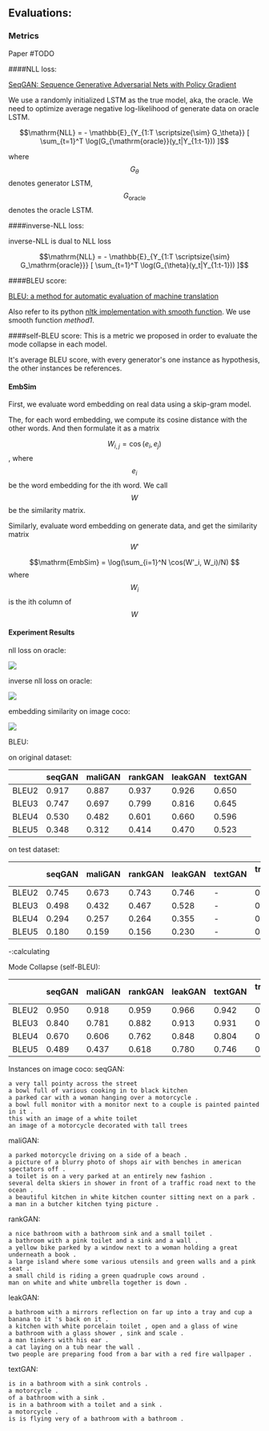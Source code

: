 ## Evaluations:


### Metrics

Paper #TODO



####NLL loss:

[SeqGAN: Sequence Generative Adversarial Nets with Policy Gradient](https://arxiv.org/abs/1609.05473)

We use a randomly initialized LSTM as the true model, aka, the oracle. We need to optimize average negative log-likelihood of generate data on oracle LSTM.

$$\mathrm{NLL} = - \mathbb{E}_{Y_{1:T \scriptsize{\sim} G_\theta}} [ \sum_{t=1}^T \log(G_{\mathrm{oracle}}(y_t|Y_{1:t-1})) ]$$

where $$G_\theta$$ denotes generator LSTM, $$G_\mathrm{oracle}$$ denotes the oracle LSTM. 

####inverse-NLL loss:

inverse-NLL is dual to NLL loss

$$\mathrm{NLL} = - \mathbb{E}_{Y_{1:T \scriptsize{\sim} G_\mathrm{oracle}}} [ \sum_{t=1}^T \log(G_{\theta}(y_t|Y_{1:t-1})) ]$$

####BLEU score:

[BLEU: a method for automatic evaluation of machine translation](https://dl.acm.org/citation.cfm?id=1073135)

Also refer to its python [nltk implementation with smooth function](http://www.nltk.org/_modules/nltk/translate/bleu_score.html). 
We use smooth function _method1_.


####self-BLEU score:
This is a metric we proposed in order to evaluate the mode collapse in each model.

It's average BLEU score, with every generator's one instance as hypothesis, the other instances be references.

#### EmbSim
First, we evaluate word embedding on real data using a skip-gram model.

The, for each word embedding, we compute its cosine distance with the other words. And then formulate it as a matrix

$$W_{i,j} = \cos(e_i, e_j) $$, where $$e_i$$ be the word embedding for the ith word. We call $$W$$ be the similarity matrix. 

Similarly, evaluate word embedding on generate data, and get the similarity matrix $$W'$$

$$\mathrm{EmbSim} = \log(\sum_{i=1}^N \cos(W'_i, W_i)/N) $$ where $$W_i $$ is the ith column of $$W$$

#### Experiment Results
nll loss on oracle:

![](fig/nll.png)

inverse nll loss on oracle:

![](fig/inll.png)

embedding similarity on image coco:

![](fig/embsim.png)

BLEU:

on original dataset:

|            | seqGAN | maliGAN | rankGAN | leakGAN | textGAN  |
|------------|--------|---------|---------|---------|----------|
| BLEU2      | 0.917  | 0.887   | 0.937   | 0.926   | 0.650    
| BLEU3      | 0.747  | 0.697   | 0.799   | 0.816   | 0.645
| BLEU4      | 0.530  | 0.482   | 0.601   | 0.660   | 0.596
| BLEU5      | 0.348  | 0.312   | 0.414   | 0.470   | 0.523

on test dataset:

|       | seqGAN | maliGAN | rankGAN | leakGAN | textGAN      | training set |
|-------|--------|---------|---------|---------|--------------|--------------|
| BLEU2 | 0.745  | 0.673   | 0.743   | 0.746   | -        | 0.740        |
| BLEU3 | 0.498  | 0.432   | 0.467   | 0.528   | -        | 0.520        |
| BLEU4 | 0.294  | 0.257   | 0.264   | 0.355   | -        | 0.337        |
| BLEU5 | 0.180  | 0.159   | 0.156   | 0.230   | -        | 0.218        |
-:calculating

Mode Collapse (self-BLEU):


|            | seqGAN | maliGAN | rankGAN | leakGAN | textGAN       | training set  |
|------------|--------|---------|---------|---------|---------------|---------------|
| BLEU2      | 0.950  | 0.918   | 0.959   | 0.966   | 0.942         |0.892         |
| BLEU3      | 0.840  | 0.781   | 0.882   | 0.913   | 0.931         |0.747         |
| BLEU4      | 0.670  | 0.606   | 0.762   | 0.848   | 0.804         |0.573         |
| BLEU5      | 0.489  | 0.437   | 0.618   | 0.780   | 0.746         |0.415         |

Instances on image coco:
seqGAN:
```text
a very tall pointy across the street 
a bowl full of various cooking in to black kitchen 
a parked car with a woman hanging over a motorcycle . 
a bowl full monitor with a monitor next to a couple is painted painted in it . 
this with an image of a white toilet 
an image of a motorcycle decorated with tall trees 
```

maliGAN:
```text
a parked motorcycle driving on a side of a beach . 
a picture of a blurry photo of shops air with benches in american spectators off . 
a toilet is on a very parked at an entirely new fashion . 
several delta skiers in shower in front of a traffic road next to the ocean . 
a beautiful kitchen in white kitchen counter sitting next on a park . 
a man in a butcher kitchen tying picture . 
```

rankGAN:
```text
a nice bathroom with a bathroom sink and a small toilet . 
a bathroom with a pink toilet and a sink and a wall . 
a yellow bike parked by a window next to a woman holding a great underneath a book . 
a large island where some various utensils and green walls and a pink seat . 
a small child is riding a green quadruple cows around . 
man on white and white umbrella together is down . 
```

leakGAN:
```text
a bathroom with a mirrors reflection on far up into a tray and cup a banana to it 's back on it . 
a kitchen with white porcelain toilet , open and a glass of wine 
a bathroom with a glass shower , sink and scale . 
a man tinkers with his ear . 
a cat laying on a tub near the wall . 
two people are preparing food from a bar with a red fire wallpaper . 
```

textGAN:
```text
is in a bathroom with a sink controls . 
a motorcycle . 
of a bathroom with a sink . 
is in a bathroom with a toilet and a sink . 
a motorcycle . 
is is flying very of a bathroom with a bathroom . 
```